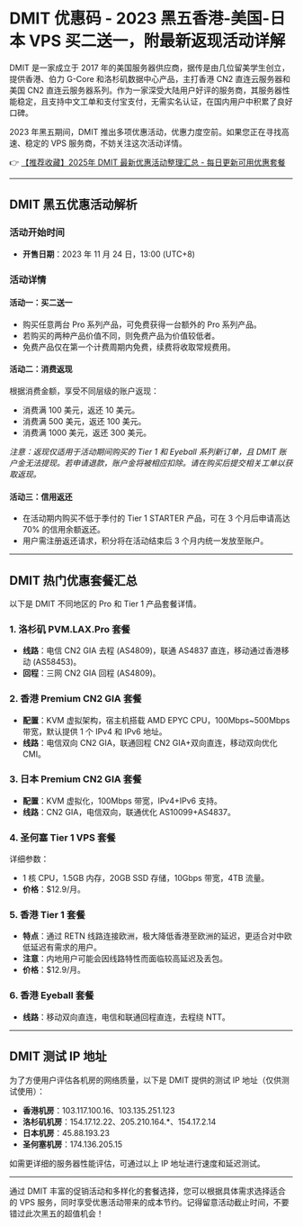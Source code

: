 # DMIT 优惠码 - 2023 黑五香港-美国-日本 VPS 买二送一，附最新返现活动详解

DMIT 是一家成立于 2017 年的美国服务器供应商，据传是由几位留美学生创立，提供香港、伯力 G-Core 和洛杉矶数据中心产品，主打香港 CN2 直连云服务器和美国 CN2 直连云服务器系列。作为一家深受大陆用户好评的服务商，其服务器性能稳定，且支持中文工单和支付宝支付，无需实名认证，在国内用户中积累了良好口碑。

2023 年黑五期间，DMIT 推出多项优惠活动，优惠力度空前。如果您正在寻找高速、稳定的 VPS 服务商，不妨关注这次活动详情。

👉 [【推荐收藏】2025年 DMIT 最新优惠活动整理汇总 - 每日更新可用优惠套餐](https://bit.ly/dmit_coupon)

---

## DMIT 黑五优惠活动解析

### 活动开始时间
- **开售日期**：2023 年 11 月 24 日，13:00 (UTC+8)

### 活动详情

#### 活动一：买二送一
- 购买任意两台 Pro 系列产品，可免费获得一台额外的 Pro 系列产品。
- 若购买的两种产品价值不同，则免费产品为价值较低者。
- 免费产品仅在第一个计费周期内免费，续费将收取常规费用。

#### 活动二：消费返现
根据消费金额，享受不同层级的账户返现：
- 消费满 100 美元，返还 10 美元。
- 消费满 500 美元，返还 100 美元。
- 消费满 1000 美元，返还 300 美元。

*注意：返现仅适用于活动期间购买的 Tier 1 和 Eyeball 系列新订单，且 DMIT 账户金无法提现。若申请退款，账户金将被相应扣除。请在购买后提交相关工单以获取返现。*

#### 活动三：信用返还
- 在活动期内购买不低于季付的 Tier 1 STARTER 产品，可在 3 个月后申请高达 70% 的信用余额返还。
- 用户需注册返还请求，积分将在活动结束后 3 个月内统一发放至账户。

---

## DMIT 热门优惠套餐汇总

以下是 DMIT 不同地区的 Pro 和 Tier 1 产品套餐详情。

### 1. 洛杉矶 PVM.LAX.Pro 套餐
- **线路**：电信 CN2 GIA 去程 (AS4809)，联通 AS4837 直连，移动通过香港移动 (AS58453)。
- **回程**：三网 CN2 GIA 回程 (AS4809)。

### 2. 香港 Premium CN2 GIA 套餐
- **配置**：KVM 虚拟架构，宿主机搭载 AMD EPYC CPU，100Mbps~500Mbps 带宽，默认提供 1 个 IPv4 和 IPv6 地址。
- **线路**：电信双向 CN2 GIA，联通回程 CN2 GIA+双向直连，移动双向优化 CMI。

### 3. 日本 Premium CN2 GIA 套餐
- **配置**：KVM 虚拟化，100Mbps 带宽，IPv4+IPv6 支持。
- **线路**：CN2 GIA，电信双向，联通优化 AS10099+AS4837。

### 4. 圣何塞 Tier 1 VPS 套餐
详细参数：
- 1 核 CPU，1.5GB 内存，20GB SSD 存储，10Gbps 带宽，4TB 流量。
- **价格**：$12.9/月。

### 5. 香港 Tier 1 套餐
- **特点**：通过 RETN 线路连接欧洲，极大降低香港至欧洲的延迟，更适合对中欧低延迟有需求的用户。
- **注意**：内地用户可能会因线路特性而面临较高延迟及丢包。
- **价格**：$12.9/月。

### 6. 香港 Eyeball 套餐
- **线路**：移动双向直连，电信和联通回程直连，去程绕 NTT。

---

## DMIT 测试 IP 地址

为了方便用户评估各机房的网络质量，以下是 DMIT 提供的测试 IP 地址（仅供测试使用）：

- **香港机房**：103.117.100.16、103.135.251.123
- **洛杉矶机房**：154.17.12.22、205.210.164.*、154.17.2.14
- **日本机房**：45.88.193.23
- **圣何塞机房**：174.136.205.15

如需更详细的服务器性能评估，可通过以上 IP 地址进行速度和延迟测试。

---

通过 DMIT 丰富的促销活动和多样化的套餐选择，您可以根据具体需求选择适合的 VPS 服务，同时享受优惠活动带来的成本节约。记得留意活动截止时间，不要错过此次黑五的超值机会！